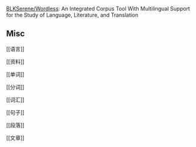 










[BLKSerene/Wordless](https://github.com/BLKSerene/Wordless): An Integrated Corpus Tool With Multilingual Support for the Study of Language, Literature, and Translation

## Misc


[[语言]]

[[资料]]

[[单词]]

[[分词]]

[[词汇]]

[[句子]]

[[段落]]

[[文章]]




